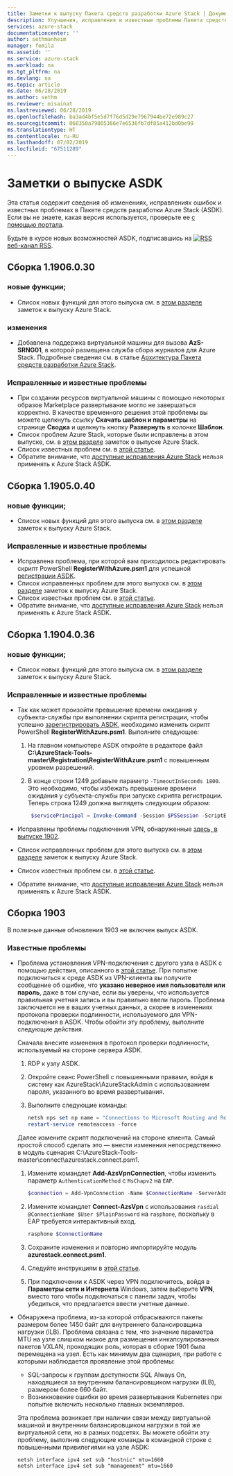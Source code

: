 ```yaml
---
title: Заметки к выпуску Пакета средств разработки Azure Stack | Документация Майкрософт
description: Улучшения, исправления и известные проблемы Пакета средств разработки Azure Stack.
services: azure-stack
documentationcenter: ''
author: sethmanheim
manager: femila
ms.assetid: ''
ms.service: azure-stack
ms.workload: na
ms.tgt_pltfrm: na
ms.devlang: na
ms.topic: article
ms.date: 06/28/2019
ms.author: sethm
ms.reviewer: misainat
ms.lastreviewed: 06/28/2019
ms.openlocfilehash: ba3ad4bf5e5d7f76d5d29e7967944be72e989c27
ms.sourcegitcommit: 068350a79805366e7e6536fb7df85a412bd0be99
ms.translationtype: HT
ms.contentlocale: ru-RU
ms.lasthandoff: 07/02/2019
ms.locfileid: "67511289"
---
```

# <a name="asdk-release-notes"></a>Заметки о выпуске ASDK

Эта статья содержит сведения об изменениях, исправлениях ошибок и известных проблемах в Пакете средств разработки Azure Stack (ASDK). Если вы не знаете, какая версия используется, проверьте ее [с помощью портала](../operator/azure-stack-updates.md#determine-the-current-version).

Будьте в курсе новых возможностей ASDK, подписавшись на [![RSS](./media/asdk-release-notes/feed-icon-14x14.png)](https://docs.microsoft.com/api/search/rss?search=Azure+Stack+Development+Kit+release+notes&locale=en-us#) [веб-канал RSS](https://docs.microsoft.com/api/search/rss?search=Azure+Stack+Development+Kit+release+notes&locale=en-us#).

## <a name="build-11906030"></a>Сборка 1.1906.0.30

### <a name="new-features"></a>новые функции;

- Список новых функций для этого выпуска см. в [этом разделе](../operator/azure-stack-release-notes-1906.md#whats-in-this-update) заметок к выпуску Azure Stack.

### <a name="changes"></a>изменения

- Добавлена поддержка виртуальной машины для вызова **AzS-SRNG01**, в которой размещена служба сбора журналов для Azure Stack. Подробные сведения см. в статье [Архитектура Пакета средств разработки Azure Stack](asdk-architecture.md).

### <a name="fixed-and-known-issues"></a>Исправленные и известные проблемы

- При создании ресурсов виртуальной машины с помощью некоторых образов Marketplace развертывание могло не завершаться корректно. В качестве временного решения этой проблемы вы можете щелкнуть ссылку **Скачать шаблон и параметры** на странице **Сводка** и щелкнуть кнопку **Развернуть** в колонке **Шаблон**. 
- Список проблем Azure Stack, которые были исправлены в этом выпуске, см. в [этом разделе](../operator/azure-stack-release-notes-1906.md#fixes) заметок о выпуске Azure Stack.
- Список известных проблем см. в [этой статье](../operator/azure-stack-release-notes-known-issues-1906.md).
- Обратите внимание, что [доступные исправления Azure Stack](../operator/azure-stack-release-notes-1906.md#hotfixes) нельзя применять к Azure Stack ASDK.

## <a name="build-11905040"></a>Сборка 1.1905.0.40

<!-- ### Changes -->

### <a name="new-features"></a>новые функции;

- Список новых функций для этого выпуска см. в [этом разделе](../operator/azure-stack-release-notes-1905.md#whats-in-this-update) заметок к выпуску Azure Stack.

### <a name="fixed-and-known-issues"></a>Исправленные и известные проблемы

- Исправлена проблема, при которой вам приходилось редактировать скрипт PowerShell **RegisterWithAzure.psm1** для успешной [регистрации ASDK](asdk-register.md).
- Список исправленных проблем для этого выпуска см. в [этом разделе](../operator/azure-stack-release-notes-1905.md#fixes) заметок к выпуску Azure Stack.
- Список известных проблем см. в [этой статье](../operator/azure-stack-release-notes-known-issues-1905.md).
- Обратите внимание, что [доступные исправления Azure Stack](../operator/azure-stack-release-notes-1905.md#hotfixes) нельзя применять к Azure Stack ASDK.

## <a name="build-11904036"></a>Сборка 1.1904.0.36

<!-- ### Changes -->

### <a name="new-features"></a>новые функции;

- Список новых функций для этого выпуска см. в [этом разделе](../operator/azure-stack-release-notes-1904.md#whats-in-this-update) заметок к выпуску Azure Stack.

### <a name="fixed-and-known-issues"></a>Исправленные и известные проблемы

- Так как может произойти превышение времени ожидания у субъекта-службы при выполнении скрипта регистрации, чтобы успешно [зарегистрировать ASDK](asdk-register.md), необходимо изменить скрипт PowerShell **RegisterWithAzure.psm1**. Выполните следующее:

  1. На главном компьютере ASDK откройте в редакторе файл **C:\AzureStack-Tools-master\Registration\RegisterWithAzure.psm1** с повышенным уровнем разрешений.
  2. В конце строки 1249 добавьте параметр `-TimeoutInSeconds 1800`. Это необходимо, чтобы избежать превышение времени ожидания у субъекта-службы при запуске скрипта регистрации. Теперь строка 1249 должна выглядеть следующим образом:

     ```powershell
      $servicePrincipal = Invoke-Command -Session $PSSession -ScriptBlock { New-AzureBridgeServicePrincipal -RefreshToken $using:RefreshToken -AzureEnvironment $using:AzureEnvironmentName -TenantId $using:TenantId -TimeoutInSeconds 1800 }
      ```

- Исправлены проблемы подключения VPN, обнаруженные [здесь, в выпуске 1902](#known-issues).

- Список исправленных проблем для этого выпуска см. в [этом разделе](../operator/azure-stack-release-notes-1904.md#fixes) заметок к выпуску Azure Stack.
- Список известных проблем см. в [этой статье](../operator/azure-stack-release-notes-known-issues-1904.md).
- Обратите внимание, что [доступные исправления Azure Stack](../operator/azure-stack-release-notes-1904.md#hotfixes) нельзя применять к Azure Stack ASDK.

## <a name="build-1903"></a>Сборка 1903

В полезные данные обновления 1903 не включен выпуск ASDK.

### <a name="known-issues"></a>Известные проблемы

- Проблема установления VPN-подключения с другого узла в ASDK с помощью действия, описанного в [этой статье](asdk-connect.md). При попытке подключиться к среде ASDK из VPN-клиента вы получите сообщение об ошибке, что **указано неверное имя пользователя или пароль**, даже в том случае, если вы уверены, что используется правильная учетная запись и вы правильно ввели пароль. Проблема заключается не в ваших учетных данных, а скорее в изменениях протокола проверки подлинности, используемого для VPN-подключения в ASDK. Чтобы обойти эту проблему, выполните следующие действия.

   Сначала внесите изменения в протокол проверки подлинности, используемый на стороне сервера ASDK.

   1. RDP к узлу ASDK.
   2. Откройте сеанс PowerShell с повышенными правами, войдя в систему как AzureStack\AzureStackAdmin c использованием пароля, указанного во время развертывания.
   3. Выполните следующие команды:

      ```powershell
      netsh nps set np name = "Connections to Microsoft Routing and Remote Access server" profileid = "0x100a" profiledata = "1A000000000000000000000000000000" profileid = "0x1009" profiledata = "0x5"
      restart-service remoteaccess -force
      ```

   Далее измените скрипт подключений на стороне клиента. Самый простой способ сделать это — внести изменения непосредственно в модуль сценария C:\AzureStack-Tools-master\connect\azurestack.connect.psm1.

   1. Измените командлет **Add-AzsVpnConnection**, чтобы изменить параметр `AuthenticationMethod` с `MsChapv2` на `EAP`.

      ```powershell
      $connection = Add-VpnConnection -Name $ConnectionName -ServerAddress $ServerAddress -TunnelType L2tp -EncryptionLevel Required -AuthenticationMethod Eap -L2tpPsk $PlainPassword -Force -RememberCredential -PassThru -SplitTunneling
      ```

   2. Измените командлет **Connect-AzsVpn** с использования `rasdial @ConnectionName $User $PlainPassword` на `rasphone`, поскольку в EAP требуется интерактивный вход.

      ```powershell
      rasphone $ConnectionName
      ```

   3. Сохраните изменения и повторно импортируйте модуль **azurestack.connect.psm1**.
   4. Следуйте инструкциям в [этой статье](asdk-connect.md#set-up-vpn-connectivity).
   5. При подключении к ASDK через VPN подключитесь, войдя в **Параметры сети и Интернета** Windows, затем выберите **VPN**, вместо того чтобы подключаться с панели задач, чтобы убедиться, что предлагается ввести учетные данные.

- Обнаружена проблема, из-за которой отбрасываются пакеты размером более 1450 байт для внутреннего балансировщика нагрузки (ILB). Проблема связана с тем, что значение параметра MTU на узле слишком низкое для размещения инкапсулированных пакетов VXLAN, проходящих роль, которая в сборке 1901 была перемещена на узел. Есть как минимум два сценария, при работе с которыми наблюдается проявление этой проблемы:

  - SQL-запросы к группам доступности SQL Always On, находящиеся за внутренним балансировщиком нагрузки (ILB), размером более 660 байт.
  - Возникновение ошибки во время развертывания Kubernetes при попытке включить несколько главных экземпляров.  

  Эта проблема возникает при наличии связи между виртуальной машиной и внутренним балансировщиком нагрузки в той же виртуальной сети, но в разных подсетях. Вы можете обойти эту проблему, выполнив следующие команды в командной строке с повышенными привилегиями на узле ASDK:

  ```shell
  netsh interface ipv4 set sub "hostnic" mtu=1660
  netsh interface ipv4 set sub "management" mtu=1660
  ```
